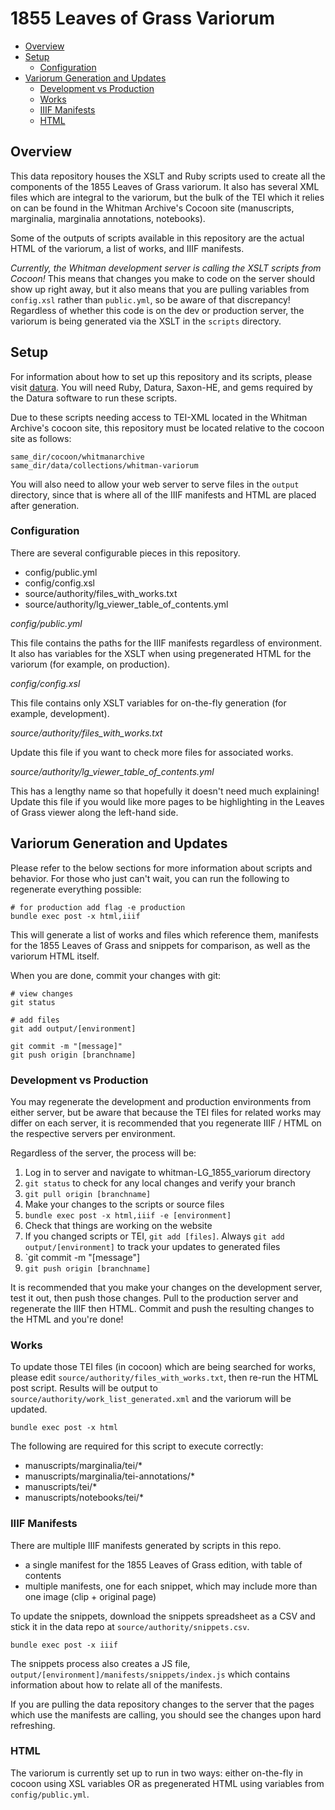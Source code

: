 # 1855 Leaves of Grass Variorum

- [Overview](#overview)
- [Setup](#setup)
  - [Configuration](#configuration)
- [Variorum Generation and Updates](#variorum-generation-and-updates)
  - [Development vs Production](#development-vs-production)
  - [Works](#works)
  - [IIIF Manifests](#iiif-manifests)
  - [HTML](#html)

## Overview

This data repository houses the XSLT and Ruby scripts used to create all the components of the 1855 Leaves of Grass variorum. It also has several XML files which are integral to the variorum, but the bulk of the TEI which it relies on can be found in the Whitman Archive's Cocoon site (manuscripts, marginalia, marginalia annotations, notebooks).

Some of the outputs of scripts available in this repository are the actual HTML of the variorum, a list of works, and IIIF manifests.

*Currently, the Whitman development server is calling the XSLT scripts from Cocoon!*  This means that changes you make to code on the server should show up right away, but it also means that you are pulling variables from `config.xsl` rather than `public.yml`, so be aware of that discrepancy! Regardless of whether this code is on the dev or production server, the variorum is being generated via the XSLT in the `scripts` directory.

## Setup

For information about how to set up this repository and its scripts, please visit [datura](https://github.com/CDRH/datura).  You will need Ruby, Datura, Saxon-HE, and gems required by the Datura software to run these scripts.

Due to these scripts needing access to TEI-XML located in the Whitman Archive's cocoon site, this repository must be located relative to the cocoon site as follows:

```
same_dir/cocoon/whitmanarchive
same_dir/data/collections/whitman-variorum
```

You will also need to allow your web server to serve files in the `output` directory, since that is where all of the IIIF manifests and HTML are placed after generation.

### Configuration

There are several configurable pieces in this repository.

- config/public.yml
- config/config.xsl
- source/authority/files_with_works.txt
- source/authority/lg_viewer_table_of_contents.yml

*config/public.yml*

This file contains the paths for the IIIF manifests regardless of environment.  It also has variables for the XSLT when using pregenerated HTML for the variorum (for example, on production).

*config/config.xsl*

This file contains only XSLT variables for on-the-fly generation (for example, development).

*source/authority/files_with_works.txt*

Update this file if you want to check more files for associated works.

*source/authority/lg_viewer_table_of_contents.yml*

This has a lengthy name so that hopefully it doesn't need much explaining!  Update this file if you would like more pages to be highlighting in the Leaves of Grass viewer along the left-hand side.

## Variorum Generation and Updates

Please refer to the below sections for more information about scripts and behavior. For those who just can't wait, you can run the following to regenerate everything possible:

```
# for production add flag -e production
bundle exec post -x html,iiif
```

This will generate a list of works and files which reference them, manifests for the 1855 Leaves of Grass and snippets for comparison, as well as the variorum HTML itself.

When you are done, commit your changes with git:

```
# view changes
git status

# add files
git add output/[environment]

git commit -m "[message]"
git push origin [branchname]
```

### Development vs Production

You may regenerate the development and production environments from either server, but be aware that because the TEI files for related works may differ on each server, it is recommended that you regenerate IIIF / HTML on the respective servers per environment.

Regardless of the server, the process will be:

1. Log in to server and navigate to whitman-LG_1855_variorum directory
2. `git status` to check for any local changes and verify your branch
3. `git pull origin [branchname]`
4. Make your changes to the scripts or source files
5. `bundle exec post -x html,iiif -e [environment]`
6. Check that things are working on the website
7. If you changed scripts or TEI, `git add [files]`. Always `git add output/[environment]` to track your updates to generated files
8. `git commit -m "[message"]
9. `git push origin [branchname]`

It is recommended that you make your changes on the development server, test it out, then push those changes.  Pull to the production server and regenerate the IIIF then HTML.  Commit and push the resulting changes to the HTML and you're done!

### Works

To update those TEI files (in cocoon) which are being searched for works, please edit `source/authority/files_with_works.txt`, then re-run the HTML post script. Results will be output to `source/authority/work_list_generated.xml` and the variorum will be updated.

`bundle exec post -x html`

The following are required for this script to execute correctly:

- manuscripts/marginalia/tei/*
- manuscripts/marginalia/tei-annotations/*
- manuscripts/tei/*
- manuscripts/notebooks/tei/*

### IIIF Manifests

There are multiple IIIF manifests generated by scripts in this repo.

- a single manifest for the 1855 Leaves of Grass edition, with table of contents
- multiple manifests, one for each snippet, which may include more than one image (clip + original page)

To update the snippets, download the snippets spreadsheet as a CSV and stick it in the data repo at `source/authority/snippets.csv`.

```
bundle exec post -x iiif
```

The snippets process also creates a JS file, `output/[environment]/manifests/snippets/index.js` which contains information about how to relate all of the manifests.

If you are pulling the data repository changes to the server that the pages which use the manifests are calling, you should see the changes upon hard refreshing.

### HTML

The variorum is currently set up to run in two ways:  either on-the-fly in cocoon using XSL variables OR as pregenerated HTML using variables from `config/public.yml`.

